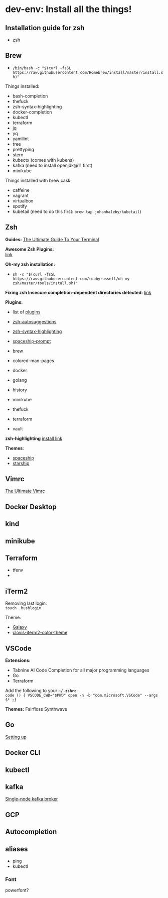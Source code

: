 # dev-env: Install all the things!

## Installation guide for zsh
* [zsh](https://sourabhbajaj.com/mac-setup/iTerm/zsh.html)

## Brew

* ```/bin/bash -c "$(curl -fsSL https://raw.githubusercontent.com/Homebrew/install/master/install.sh)"```

Things installed:
* bash-completion
* thefuck
* zsh-syntax-highlighting
* docker-completion
* kubectl
* terraform
* jq
* yq
* yamllint
* tree
* prettyping
* stern
* kubectx (comes with kubens)
* kafka (need to install openjdk@11 first)
* minikube

Things installed with brew cask:
* caffeine
* vagrant
* virtualbox
* spotify
* kubetail (need to do this first: `brew tap johanhaleby/kubetail`) 

## Zsh

**Guides:**
[The Ultimate Guide To Your Terminal](https://towardsdatascience.com/the-ultimate-guide-to-your-terminal-makeover-e11f9b87ac99)

**Awesome Zsh Plugins:**  
[link](https://github.com/unixorn/awesome-zsh-plugins)

**Oh-my zsh installation:**

* ```sh -c "$(curl -fsSL https://raw.githubusercontent.com/robbyrussell/oh-my-zsh/master/tools/install.sh)"```

**Fixing zsh Insecure completion-dependent directories detected:**
[link](https://github.com/ohmyzsh/ohmyzsh/issues/6835#issuecomment-390187157)

**Plugins:**
* list of [plugins](https://github.com/ohmyzsh/ohmyzsh/tree/master/plugins/)


* [zsh-autosuggestions](https://github.com/zsh-users/zsh-autosuggestions)
* [zsh-syntax-highlighting](https://github.com/zsh-users/zsh-syntax-highlighting)
* [spaceship-prompt](https://github.com/spaceship-prompt/spaceship-prompt)
* brew
* colored-man-pages
* docker
* golang
* history
* minikube
* thefuck
* terraform
* vault

**zsh-highlighting**
[install link](https://github.com/zsh-users/zsh-syntax-highlighting/blob/master/INSTALL.md)

**Themes**:

* [spaceship](https://github.com/pascaldevink/spaceship-zsh-theme)
* [starship](https://starship.rs/)
 
## Vimrc 
[The Ultimate Vimrc](https://github.com/amix/vimrc)
## Docker Desktop

## kind

## minikube

## Terraform
- tfenv
- 

## iTerm2

Removing last login:  
```touch .hushlogin```

Theme:
* [Galaxy](https://github.com/jglovier/galaxy-theme-iterm)
* [clovis-iterm2-color-theme](https://gist.github.com/Leenie/fd1888924a79a3546936690adf789b20)

## VSCode
**Extensions:**
- Tabnine AI Code Completion for all major programming languages
- Go
- Terraform

Add the following to your **`~/.zshrc`**:  
```code () { VSCODE_CWD="$PWD" open -n -b "com.microsoft.VSCode" --args $* ;}```

**Themes:**
Fairfloss
Synthwave

## Go
[Setting up](https://jimkang.medium.com/install-go-on-mac-with-homebrew-5fa421fc55f5)

## Docker CLI

## kubectl

##

## kafka

[Single-node kafka broker](https://codingnconcepts.com/post/apache-kafka-installation/)

## GCP

## Autocompletion

## aliases
* ping
* kubectl 


### Font
powerfont? 
